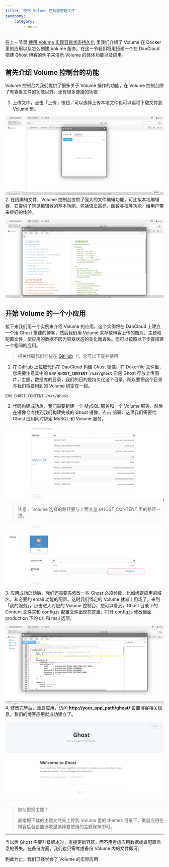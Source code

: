 ```yaml
---
title: '使用 Volume 控制器管理文件'
taxonomy:
    category:
        - docs
---
```


在上一节里 [使用 Volume 实现容器状态持久化](url) 里我们介绍了 Volume 在 Docker 里的应用以及怎么创建 Volume 服务。在这一节我们将用搭建一个在 DaoCloud 搭建 Ghost 博客的例子来演示 Volume 的具体功能以及应用。

## 首先介绍 Volume 控制台的功能
Volume 控制台为我们提供了很多关于 Volume 操作的功能，在 Volume 控制台除了有查看文件的功能以外，还有很多便捷的功能：
1. 上传文件，点击「上传」按钮，可以选择上传本地文件也可以远程下载文件到 Volume 里。

  ![](image_1.png)
2. 在线编辑文件，Volume 控制台提供了强大的文件编辑功能，可比拟本地编辑器，它提供了常见编辑器的基本功能，包括语法高亮，函数寻找等功能。给用户带来极好的体验。

  ![](image_2.png)

## 开始 Volume 的一个小应用
接下来我们用一个实例来介绍 Volume 的应用，这个实例将在 DaoCloud 上建立一个用 Ghost 搭建的博客，然后我们用 Volume 来存放博客上传的图片，主题和配置文件，使应用的数据不因为容器状态的变化而丢失。您可以按照以下步骤搭建一个相同的应用。
> 相关代码我们存放在 [GitHub](https://github.com/yxwzaxns/ghost.git) 上，您可以下载并使用

1. 在 [GitHub](https://github.com/yxwzaxns/ghost.git) 上拉取代码在 DaoCloud 构建 Ghost 镜像。在 Dokerfile 文件里，您需要注意其中的 **`ENV GHOST_CONTENT /var/ghost`** 它是 Ghost 存放上传图片，主题，数据库的目录，我们的目的是持久化这个目录，所以要把这个目录与我们将要用到的 Volume 绑定在一起。

  ```
  ENV GHOST_CONTENT /var/ghost
  ```
2. 代码构建成功后，我们需要新建一个 MySQL 服务和一个 Volume 服务，然后在镜像仓库找到我们构建完成的 Ghost 镜像，点击 部署，这里我们需要给 Ghost 应用同时绑定 MySQL 和 Volume 服务。

  ![](image_5.png)

  > 注意： Volume 选择的路径要与上面变量 GHOST_CONTENT 里的路径一致。

  ![](image_6.png)
3. 应用成功启动后，我们还需要先修改一些 Ghost 必须参数，比如绑定应用的域名，和必要的 email 功能的配置。这时我们绑定的 Volume 就派上用场了，来到「我的服务」，点击进入对应的 Volume 控制台，您可以看到，Ghost 目录下的 Content 文件夹和 config.js 配置文件出现在这里。打开 config.js 修改里面 production 下的 url 和 mail 选项。

  ![](image_4.png)
4. 修改完毕后，重启应用，访问 **http://your_app_path/ghost/** 设置博客相关信息，我们的博客应用就成功建立了。

  ![](image_7.png)
  > 如何更换主题？
  >  
  > 直接把下载的主题文件夹上传到 Volume 里的 themes 目录下，重启应用在博客后台设置选项里选择要使用的主题保存即可。

***

当以后 Ghost 需要升级版本时，直接更新容器，而不用考虑应用数据或者配置信息的丢失。在备份方面，我们也只需考虑备份 Volume 内的文件即可。

到此为止，我们已经学会了 Volume 的实际应用
